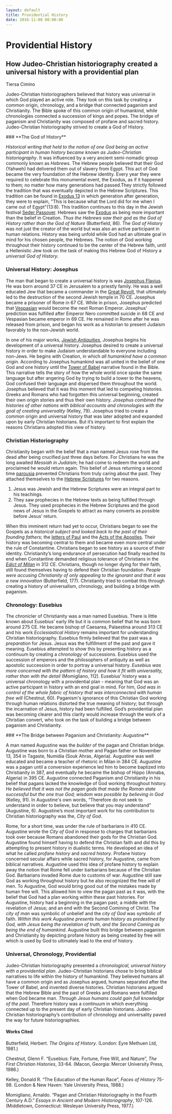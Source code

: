 ```yaml
---
layout: default
title: Providential History
date: 2016-11-08 00:00:00
---
```


# Providential History

## How Judeo-Christian historiography created a universal history with a providential plan

<p class="author">Tiersa Cimino</p>


<p class="abstract">
Judeo-Christian historiographers believed that history was universal in which God played an active role. They took on this task by creating a common origin, chronology, and a bridge that connected paganism and Christianity. The Bible spoke of this common origin of humankind, while chronologies connected a succession of kings and popes. The bridge of paganism and Christianity was composed of profane and sacred history. Judeo-Christian historiography strived to create a God of History.  
</p>


<p class="has-pullquote" data-pullquote="This is because what the Lord did for me when I came out of Egypt."></p>
### **The God of History** 

*Historical writing that held to the notion of one God being an active participant in human history became known as Judeo-Christian historiography*. It was influenced by a very ancient semi-nomadic group commonly known as *Hebrews*. The Hebrew people believed that their God (Yahweh) had delivered them out of slavery from Egypt. This act of God became the very foundation of the Hebrew identity. Every year they were required to celebrate this monumental event, the Exodus, as if it happened to them; no matter how many generations had passed.They strictly followed the tradition that was eventually depicted in the Hebrew Scriptures. This tradition can be found in [Exodus 13](https://www.biblegateway.com/passage/?search=Exodus+13&version=NRSVCE) in which generation after generation, they were to explain, "This is because what the Lord did for me when I came out of Egypt"(13:8). This tradition continues to this day in the Jewish festival [Seder Passover](https://en.wikipedia.org/wiki/Passover_Seder). Hebrews saw the [Exodus](https://en.wikipedia.org/wiki/The_Exodus) as being more important than the belief in Creation. *Thus the Hebrews saw their god as the God of History rather than the God of Nature* (Butterfield, 86). The *God of History* was not just the creator of the world but was also an active participant in human relations. History was being unfold while God had an ultimate goal in mind for his chosen people, the Hebrews. The notion of God working throughout their history continued to be the center of the Hebrew faith, until a Hellenistic Jew took on the task of making this Hebrew God of History a *universal God of History*.

### **Universal History: Josephus**

The man that began to create a universal history is was [Josephus Flavius](https://en.wikipedia.org/wiki/Josephus). He was born around 37 CE in Jerusalem to a priestly family. He was a well educated Jew that became a commander in the [Great Revolt](https://www.britannica.com/event/First-Jewish-Revolt), that ultimately led to the destruction of the second Jewish temple in 70 CE. Josephus became a prisoner of Rome in 67 CE. While in prison, Josephus predicted that [Vespasian](https://en.wikipedia.org/wiki/Vespasian) would become the next Roman Emperor. Josephus' prediction was fulfilled after Emperor Nero committed suicide in 68 CE and Vespasian became emperor in 69 CE. He remained in Rome after he was released from prison, and began his work as a historian to present Judaism favorably to the non-Jewish world. 

In one of his major works, [*Jewish Antiquities*](https://en.wikipedia.org/wiki/Antiquities_of_the_Jews), Josephus begins his development of a universal history. Josephus desired to create a universal history in order to make Judaism understandable to everyone including non-Jews. He begins with Creation, in which *all humankind have a common origin*. According to Josephus humankind was all united in the belief of one God and one history until the [Tower of Babel](https://en.wikipedia.org/wiki/Tower_of_Babel) narrative found in the Bible. This narrative tells the story of how the whole world once spoke the same language but after angering God by trying to build a tower to the heavens, God confused their language and dispersed them throughout the world. Josephus believed that it was this moment that led to competing histories. Greeks and Romans who had forgotten this universal beginning, created their own origin stories and thus their own history. *Josephus combined the histories of other nations with biblical accounts and chronologies with the goal of creating universality* (Kelley, 79). Josephus tried to create a common origin and universal history that was later adopted and expanded upon by early Christian historians. But it’s important to first explain the reasons Christians adopted this view of history.

### **Christian Historiography**

Christianity began with the belief that a man named Jesus rose from the dead after being crucified just three days before. For Christians he was the long awaited *Messiah in Judaism*; he had come to redeem the world and proclaimed he would return again. This belief of Jesus returning a second time [parousia](https://en.wikipedia.org/wiki/Second_Coming) prevented Christians from truly caring about the past. They attached themselves to the [Hebrew Scriptures](https://en.wikipedia.org/wiki/Hebrew_Bible) for two reasons. 

 1. Jesus was Jewish and the Hebrew Scriptures were an integral part to his teachings.
 2. They saw prophecies in the Hebrew texts as being fulfilled through Jesus. They used prophecies in the Hebrew Scriptures and the good news of Jesus in the Gospels to attract as many converts as possible before Jesus’ return. 

When this imminent return had yet to occur, Christians began to see the Gospels as a *historical subject and looked back to the past of their founding fathers*; the [letters of Paul](https://en.wikipedia.org/wiki/Pauline_epistles) and the [Acts of the Apostles](https://en.wikipedia.org/wiki/Acts_of_the_Apostles). Their history was becoming central to them and became even more central under the rule of Constantine. Christians began to see history as a source of their identity. Christianity’s long endurance of persecution had finally reached its end when Constantine demanded religious tolerance of Christians in the [*Edict of Milan*](https://www.britannica.com/topic/Edict-of-Milan) in 312 CE. Christians, though no longer dying for their faith, still found themselves having to defend their Christian foundation. *People were accusing Christianity of only appealing to the ignorant and that it was a new innovation* (Butterfield, 177). Christianity tried to combat this through creating a history of universalism, chronology, and building a bridge with paganism.

### **Chronology: Eusebius**

The chronicler of Christianity was a man named Eusebius. There is little known about Eusebius’ early life but it is common belief that he was born around 275 CE. He became bishop of Caesarea, Palaestina around 313 CE and his work *Ecclesiastical History* remains important for understanding Christian historiography. Eusebius firmly believed that the past was a *preparation* for Jesus. Jesus was the fulfillment of the past and gave it meaning. Eusebius attempted to show this by presenting history as a continuum by creating a *chronology* of successions. Eusebius used the succession of emperors and the philosophers of antiquity as well as apostolic succession in order to portray a universal history. *Eusebius was more concerned with the pattern of history and how it fit with universality, rather than with the detail* (Momigliano, 112). Eusebius’ history was a universal chronology with a providential plan - meaning that God was an active participant in history with an end goal in mind. For him, *God was in control of the whole fabric of history that was interconnected with human free will* (Chestnut, 60). Paganism's ignorance of this Christian God working through human relations distorted the true meaning of history; but through the incarnation of Jesus, history had been fulfilled. God’s providential plan was becoming clearer and this clarity would increase through the work of a Christian convert, who took on the task of building a bridge between paganism and Christianity.


<p class="has-pullquote" data-pullquote="Therefore do not seek to understand in order to believe, but believe that you may understand."></p>
### **The Bridge between Paganism and Christianity: Augustine**

A man named Augustine was the *builder* of the pagan and Christian bridge. Augustine was born to a Christian mother and Pagan father on November 13, 354 in Tagaste, Numidia (Souk Ahras, Algeria). Augustine was well educated and became a teacher of rhetoric in Milan in 384 CE. Augustine was a pagan until a conversion experience led him to become baptized into Christianity in 387, and eventually he became the bishop of Hippo (Annaba, Algeria) in 395 CE. Augustine connected Paganism and Christianity in his belief that pagans lacked the knowledge of God working throughout history. *He believed that it was not the pagan gods that made the Roman state successful but the one true God; wisdom was possible by believing in God* (Kelley, 91). In Augustine's own words, “Therefore do not seek to understand in order to believe, but believe that you may understand” (Augustine, 6). Augustine’s most important work for his contribution to Christian historiography was the, *City of God*.

Rome, for a short time, was under the rule of barbarians in 410 CE. Augustine wrote the *City of God* in response to charges that barbarians took over because Romans abandoned their gods for the Christian God. Augustine found himself having to defend the Christian faith and did this by attempting to present history in dualistic terms. He developed an idea of what he called *profane history* and *sacred history*. Profane history concerned secular affairs while sacred history, for Augustine, came from biblical narratives. Augustine used this idea of profane history to explain away the notion that Rome fell under barbarians because of the Christian God. Barbarians invaded Rome due to customs of war. Augustine still saw God as working throughout history but he also recognized the free will of men. To Augustine, God would bring good out of the mistakes made by human free will. This allowed him to view the pagan past as it was, with the belief that God had a plan working within these past histories. For Augustine, history had a beginning in the pagan past; a middle with the revelation of Jesus; and an end with the Second Comining of Christ. The *city of man* was symbolic of unbelief and the *city of God* was symbolic of faith. *Within this work Augustine presents human history as predestined by God, with Jesus being the revelation of truth, and the Second Coming as being the end of humankind*. Augustine built this bridge between paganism and Christianity by depicting profane history as being created by free will which is used by God to ultimately lead to the end of history. 

### **Universal, Chronology, Providential**

Judeo-Christian historiography presented a *chronological, universal history with a providential plan*. Judeo-Christian historians chose to bring biblical narratives to life within the history of humankind. They believed humans all have a common origin and as Josephus argued, humans separated after the Tower of Babel, and invented diverse histories. Christian historians argued that the Hebrew Bible and the past of Greeks and Romans were fulfilled when God became man. *Through Jesus humans could gain full knowledge of the past*. Therefore history was a continuum in which everything connected up to the present day of early Christian historians. Judeo-Christian historiography’s contribution of chronology and universality paved the way for future historiographies. 

#### Works Cited

Butterfield, Herbert. *The Origins of History*. (London: Eyre Methuen Ltd, 1981.)

Chestnut, Glenn F. “Eusebius: Fate, Fortune, Free Will, and Nature”, *The First Christian Histories*, 33-64. (Macon, Georgia: Mercer University Press, 1986.)

Kelley, Donald R. “The Education of the Human Race”, *Faces of History* 75-98. (London & New Haven: Yale University Press, 1988.)

Momigliano, Arnaldo. “Pagan and Christian Historiography in the Fourth Century A.D.” *Essays in Ancient and Modern Historiography*, 107-126. (Middletown, Connecticut: Wesleyan University Press, 1977.)







